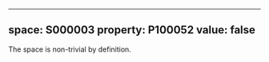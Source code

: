   ---
  space: S000003
  property: P100052
  value: false
  ---
  
  The space is non-trivial by definition.
